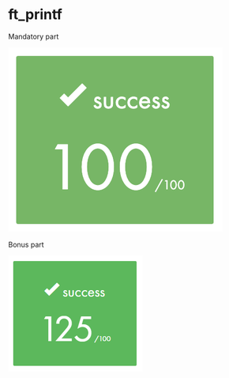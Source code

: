 # ft_printf

Mandatory part

![alt text](https://raw.githubusercontent.com/Vladimir-Khlghatyan/ft_printf/main/ft_printf/success%20100.png)


Bonus part

![alt text](https://raw.githubusercontent.com/Vladimir-Khlghatyan/ft_printf/main/ft_printf-with-bonus/success%20125.png)
